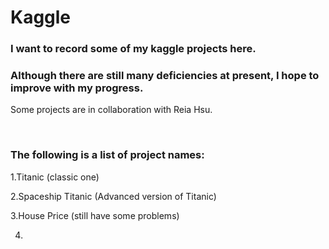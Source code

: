 # Kaggle

### I want to record some of my kaggle projects here.<br/>

### Although there are still many deficiencies at present, I hope to improve with my progress.<br/>

Some projects are in collaboration with Reia Hsu.<br/>

<br/>

### **The following is a list of project names:**

1.Titanic (classic one)<br/>

2.Spaceship Titanic (Advanced version of Titanic)<br/>

3.House Price (still have some problems)<br/>

4.
